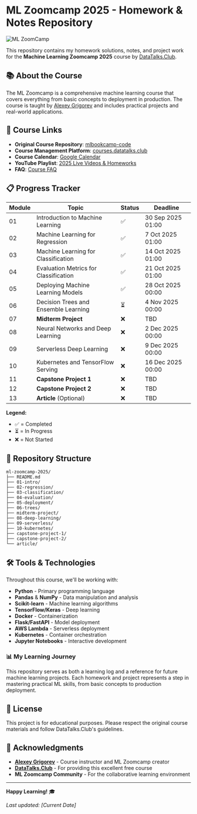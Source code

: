 # ML Zoomcamp 2025 - Homework & Notes Repository

![ML ZoomCamp](https://github.com/alexeygrigorev/mlbookcamp-code/raw/master/images/zoomcamp.jpg)

This repository contains my homework solutions, notes, and project work for the **Machine Learning Zoomcamp 2025** course by [DataTalks.Club](https://datatalks.club/).

## 📚 About the Course

The ML Zoomcamp is a comprehensive machine learning course that covers everything from basic concepts to deployment in production. The course is taught by [Alexey Grigorev](https://github.com/alexeygrigorev) and includes practical projects and real-world applications.

## 🔗 Course Links

* **Original Course Repository**: [mlbookcamp-code](https://github.com/alexeygrigorev/mlbookcamp-code)
* **Course Management Platform**: [courses.datatalks.club](https://courses.datatalks.club/ml-zoomcamp-2025/)
* **Course Calendar**: [Google Calendar](https://calendar.google.com/calendar/u/0/r?cid=cGtjZ2tkbGc1OG9yb2lxa2Vwc2g4YXMzMmNAZ3JvdXAuY2FsZW5kYXIuZ29vZ2xlLmNvbQ&pli=1)
* **YouTube Playlist**: [2025 Live Videos & Homeworks](https://www.youtube.com/playlist?list=PL3MmuxUbc_hJoui-E7wf2r5wWgET3MMZt)
* **FAQ**: [Course FAQ](https://docs.google.com/document/d/1LpPanc33QJJ6BSsyxVg-pWNMplal84TdZtq10naIhD8/edit#)

## 📋 Progress Tracker

| Module | Topic                                 | Status | Deadline          |
| ------ | ------------------------------------- | --- | ----------------- |
| 01     | Introduction to Machine Learning      | ✅   | 30 Sep 2025 01:00 |
| 02     | Machine Learning for Regression       | ✅   | 7 Oct 2025 01:00  |
| 03     | Machine Learning for Classification   | ✅   | 14 Oct 2025 01:00 |
| 04     | Evaluation Metrics for Classification | ✅   | 21 Oct 2025 01:00 |
| 05     | Deploying Machine Learning Models     | ✅   | 28 Oct 2025 00:00 |
| 06     | Decision Trees and Ensemble Learning  | ⏳   | 4 Nov 2025 00:00  |
| 07     | **Midterm Project**                   | ❌   | TBD               |
| 08     | Neural Networks and Deep Learning     | ❌   | 2 Dec 2025 00:00  |
| 09     | Serverless Deep Learning              | ❌   | 9 Dec 2025 00:00  |
| 10     | Kubernetes and TensorFlow Serving     | ❌   | 16 Dec 2025 00:00 |
| 11     | **Capstone Project 1**                | ❌   | TBD               |
| 12     | **Capstone Project 2**                | ❌   | TBD               |
| 13     | **Article** (Optional)                | ❌   | TBD               |

**Legend:**

- ✅ = Completed
- ⏳ = In Progress  
- ❌ = Not Started

## 📁 Repository Structure

```
ml-zoomcamp-2025/
├── README.md
├── 01-intro/
├── 02-regression/
├── 03-classification/
├── 04-evaluation/
├── 05-deployment/
├── 06-trees/
├── midterm-project/
├── 08-deep-learning/
├── 09-serverless/
├── 10-kubernetes/
├── capstone-project-1/
├── capstone-project-2/
└── article/
```

## 🛠️ Tools & Technologies

Throughout this course, we'll be working with:

- **Python** - Primary programming language
- **Pandas** & **NumPy** - Data manipulation and analysis
- **Scikit-learn** - Machine learning algorithms
- **TensorFlow/Keras** - Deep learning
- **Docker** - Containerization
- **Flask/FastAPI** - Model deployment
- **AWS Lambda** - Serverless deployment
- **Kubernetes** - Container orchestration
- **Jupyter Notebooks** - Interactive development



### 📊 My Learning Journey

This repository serves as both a learning log and a reference for future machine learning projects. Each homework and project represents a step in mastering practical ML skills, from basic concepts to production deployment.

## 📄 License

This project is for educational purposes. Please respect the original course materials and follow DataTalks.Club's guidelines.

## 🙏 Acknowledgments

- **[Alexey Grigorev](https://github.com/alexeygrigorev)** - Course instructor and ML Zoomcamp creator
- **[DataTalks.Club](https://datatalks.club/)** - For providing this excellent free course
- **ML Zoomcamp Community** - For the collaborative learning environment

---

**Happy Learning!** 🎓

*Last updated: [Current Date]*